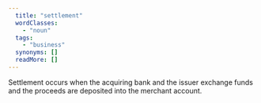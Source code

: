 ```yaml
---
  title: "settlement"
  wordClasses: 
    - "noun"
  tags: 
    - "business"
  synonyms: []
  readMore: []
---
```

Settlement occurs when the acquiring bank and the issuer exchange funds and the proceeds are deposited into the merchant account.
